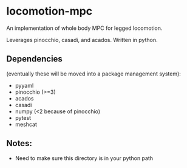 # locomotion-mpc
An implementation of whole body MPC for legged locomotion.

Leverages pinocchio, casadi, and acados. Written in python.

## Dependencies
(eventually these will be moved into a package management system):
- pyyaml
- pinocchio (>=3)
- acados
- casadi
- numpy (<2 because of pinocchio)
- pytest
- meshcat


## Notes:
- Need to make sure this directory is in your python path